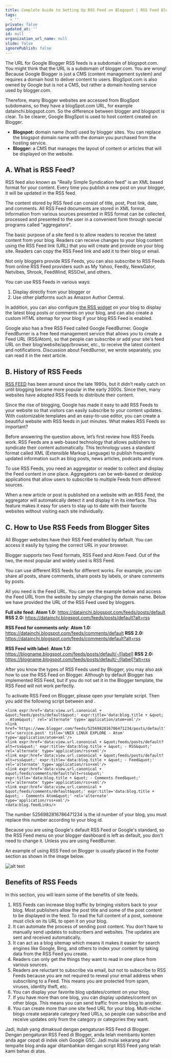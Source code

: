 ```yaml
---
title: Complete Guide to Setting Up RSS Feed on Blogspot | RSS Feed Blogger
tags:
  - ''
private: false
updated_at: ''
id: null
organization_url_name: null
slide: false
ignorePublish: false
---
```

The URL for Google Blogger RSS feeds is a subdomain of blogspot.com. You might think that the URL is a subdomain of blogger.com. You are wrong! Because Google Blogger is just a CMS (content management system) and requires a domain host to deliver content to users. BlogSpot.com is also owned by Google but is not a CMS, but rather a domain hosting service used by blogger.com.

Therefore, many Blogger websites are accessed from BlogSpot subdomains, so they have a blogSpot.com URL, for example datainchi.blogspot.com. So the difference between blogger and blogspot is clear. To be clearer, Google BlogSpot is used to host content created on Blogger.
- **Blogspot:** domain name (host) used by blogger sites. You can replace the blogspot domain name with the domain you purchased from the hosting service.
- **Blogger:** a CMS that manages the layout of content or articles that will be displayed on the website.

##  A. What is RSS Feed?
RSS feed also known as "Really Simple Syndication feed" is an XML based format for your content. Every time you publish a new post on your blogger, it will be updated in the RSS feed.

The content stored by RSS feed can consist of title, post, Post link, date, and comments. All RSS Feed documents are stored in XML format. Information from various sources presented in RSS format can be collected, processed and presented to the user in a convenient form through special programs called "aggregators".

The basic purpose of a site feed is to allow readers to receive the latest content from your blog. Readers can receive changes to your blog content using the RSS Feed link (URL) that you will create and provide on your blog site. Readers can copy the RSS Feed link and add it to their blog or email.

Not only bloggers provide RSS Feeds, you can also subscribe to RSS Feeds from online RSS Feed providers such as My Yahoo, Feedly, NewsGator, Netvibes, Shrook, FeedWind, RSSOwl, and others.

You can use RSS Feeds in various ways:
1. Display directly from your blogger or
2. Use other platforms such as Amazon Author Central.

In addition, you can also configure [the RSS widget](https://www.inchimediatama.org/2024/10/membuat-widget-postingan-acak-random.html) on your blog to display the latest blog posts or comments on your blog, and can also create a custom HTML sitemap for your blog if your blog RSS Feed is enabled.

Google also has a free RSS Feed called Google FeedBurner. Google FeedBurner is a free feed management service that allows you to create a Feed URL (RSS/Atom), so that people can subscribe or add your site's feed URL on their blog/website/app/browser, etc., to receive the latest content and notifications. Discussion about FeedBurner, we wrote separately, you can read it in the next article.

## B. History of RSS Feeds
[RSS FEED](https://www.inchimediatama.org/2025/01/rss-feed-feedburner-blogger.html) has been around since the late 1990s, but it didn’t really catch on until blogging became more popular in the early 2000s. Since then, many websites have adopted RSS Feeds to distribute their content.

Since the rise of blogging, Google has made it easy to add RSS Feeds to your website so that visitors can easily subscribe to your content updates. With customizable templates and an easy-to-use editor, you can create a beautiful website with RSS feeds in just minutes. What makes RSS Feeds so important?

Before answering the question above, let’s first review how RSS Feeds work. RSS Feeds are a web-based technology that allows publishers to syndicate their content automatically. This technology uses a standard format called XML (Extensible Markup Language) to publish frequently updated information such as blog posts, news articles, podcasts and more.

To use RSS Feeds, you need an aggregator or reader to collect and display the Feed content in one place. Aggregators can be web-based or desktop applications that allow users to subscribe to multiple Feeds from different sources.

When a new article or post is published on a website with an RSS Feed, the aggregator will automatically detect it and display it in its interface. This feature makes it easy for users to stay up to date with their favorite websites without visiting each site individually.

## C. How to Use RSS Feeds from Blogger Sites
All Blogger websites have their RSS Feed enabled by default. You can access it easily by typing the correct URL in your browser.

Blogger supports two Feed formats, RSS Feed and Atom Feed. Out of the two, the most popular and widely used is RSS Feed.

You can use different RSS feeds for different works. For example, you can share all posts, share comments, share posts by labels, or share comments by posts.

All you need is the Feed URL. You can see the example below and access the Feed URL from the website by simply changing the domain name. Below we have provided the URL of the RSS Feed used by bloggers.

**Full site feed:**
**Atom 1.0:** https://datainchi.blogspot.com/feeds/posts/default
**RSS 2.0:** https://datainchi.blogspot.com/feeds/posts/default?alt=rss

**RSS Feed for comments only:**
**Atom 1.0:** https://datainchi.blogspot.com/feeds/comments/default
**RSS 2.0:** https://datainchi.blogspot.com/feeds/comments/default?alt=rss

**RSS Feed with label:**
**Atom 1.0:** https://blogname.blogspot.com/feeds/posts/default/-/[label]
**RSS 2.0:** https://blogname.blogspot.com/feeds/posts/default/-/[label]?alt=rss

After you know the types of RSS Feeds used by Blogger, you may also ask how to use the RSS Feed on Blogger. Although by default Blogger has implemented RSS Feed, but if you do not set it in the Blogger template, the RSS Feed will not work perfectly.

To activate RSS Feed on Blogger, please open your template script. Then you add the following script between <head> and </head>.

```
<link expr:href='data:view.url.canonical + &quot;feeds/posts/default&quot;' expr:title='data:blog.title + &quot; - Atom&quot;' rel='alternate' type='application/atom+xml'/>  
<link href='https://www.blogger.com/feeds/5256982816786471234/posts/default' rel='service.post' title='UNIX LINUX EXPLORE - Atom' type='application/atom+xml'/>  
<link expr:href='data:view.url.canonical + &quot;feeds/posts/default?alt=rss&quot;' expr:title='data:blog.title + &quot; - RSS&quot;' rel='alternate' type='application/rss+xml'/>  
<link expr:href='data:view.url.canonical + &quot;feeds/posts/default?alt=rss&quot;' expr:title='data:blog.title + &quot; - Feed&quot;' rel='alternate' type='application/rss+xml'/>    
<link expr:href='data:view.url.canonical + &quot;feeds/comments/default?alt=rss&quot;' expr:title='data:blog.title + &quot; - Comments Feed&quot;' rel='alternate' type='application/rss+xml'/>    
<link expr:href='data:view.url.canonical + &quot;feeds/comments/default&quot;' expr:title='data:blog.title + &quot; - Comments Atom&quot;' rel='alternate' type='application/rss+xml'/>
<data:blog.feedLinks/>
```

The number 5256982816786471234 is the id number of your blog, you must replace this number according to your blog id.

Because you are using Google's default RSS Feed or Google's standard, so the RSS Feed menu on your blogger dashboard is left as default, you don't need to change it. Unless you are using FeedBurner.

An example of using RSS Feed on Blogger is usually placed in the Footer section as shown in the image below.

![alt text](/home/ns4/Downloads/Example-of-using-RSS-Feed-on-Blogger.png)

## Benefits of RSS Feeds
In this section, you will learn some of the benefits of site feeds.

1. RSS Feeds can increase blog traffic by bringing visitors back to your blog. Most publishers allow the post title and some of the post content to be displayed in the feed. To read the full content of a post, someone must click on its URL to open it on your blog.
2. It can automate the process of sending post content. You don't have to manually send updates to subscribers and websites. The updates are sent and received automatically.
3. It can act as a blog sitemap which means it makes it easier for search engines like Google, Bing, and others to index your content by taking data from the RSS Feed you create.
4. Readers can only get the things they want to read in one place from various sources.
5. Readers are reluctant to subscribe via email, but not to subscribe to RSS Feeds because you are not required to reveal your email address when subscribing to a Feed. This means you are protected from spam, viruses, identity theft, etc.
6. You can display your favorite blog updates/content on your blog.
7. If you have more than one blog, you can display updates/content on other blogs. This means you can send traffic from one blog to another.
8. You can create more than one site feed URL for your blog. Multi-niche blogs create separate category feed URLs, so people can subscribe and receive updates only from the category or categories they want.

Jadi, itulah yang dimaksud dengan pengaturan RSS Feed di Blogger. Dengan pengaturan RSS Feed di Blogger, anda telah membantu konten anda agar cepat di indek oleh Google GSC. Jadi mulai sekarang atur tempalte blog anda agar ditambahkan dengan script RSS Feed yang telah kami bahas di atas.

